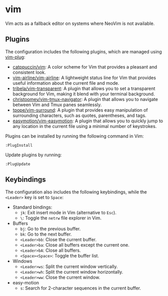 # vim

Vim acts as a fallback editor on systems where NeoVim is not available.

## Plugins

The configuration includes the following plugins, which are managed using
[vim-plug](https://github.com/junegunn/vim-plug):

- [catppuccin/vim](https://github.com/catppuccin/vim): A color scheme for Vim
  that provides a pleasant and consistent look.
- [vim-airline/vim-airline](https://github.com/vim-airline/vim-airline): A
  lightweight status line for Vim that provides useful information about the
  current file and mode.
- [tribela/vim-transparent](https://github.com/tribela/vim-transparent): A
  plugin that allows you to set a transparent background for Vim, making it
  blend with your terminal background.
- [christoomey/vim-tmux-navigator](https://github.com/christoomey/vim-tmux-navigator):
  A plugin that allows you to navigate between Vim and Tmux panes seamlessly.
- [tpope/vim-surround](https://github.com/tpope/vim-surround): A plugin that
  provides easy manipulation of surrounding characters, such as quotes,
  parentheses, and tags.
- [easymotion/vim-easymotion](https://github.com/easymotion/vim-easymotion): A
  plugin that allows you to quickly jump to any location in the current file
  using a minimal number of keystrokes.

Plugins can be installed by running the following command in Vim:

```vim
:PlugInstall
```

Update plugins by running:

```vim
:PlugUpdate
```

## Keybindings

The configuration also includes the following keybindings, while the `<Leader>`
key is set to `Space`:

- Standard bindings:
  - `jk`: Exit insert mode in Vim (alternative to `Esc`).
  - `\`: Toggle the `netrw` file explorer in Vim.
- Buffers
  - `bj`: Go to the previous buffer.
  - `bk`: Go to the next buffer.
  - `<Leader>bb`: Close the current buffer.
  - `<Leader>ba`: Close all buffers except the current one.
  - `<Leader>bA`: Close all buffers.
  - `<Space><Space>`: Toggle the buffer list.
- Windows
  - `<Leader>ws`: Split the current window vertically.
  - `<Leader>wh`: Split the current window horizontally.
  - `<Leader>ww`: Close the current window.
- easy-motion
  - `s`: Search for 2-character sequences in the current buffer.
